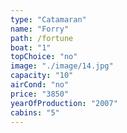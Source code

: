 ```yaml
---
type: "Catamaran"
name: "Forry"
path: /fortune
boat: "1"
topChoice: "no"
image: "./image/14.jpg"
capacity: "10"
airCond: "no"
price: "3850"
yearOfProduction: "2007"
cabins: "5"
---
```


